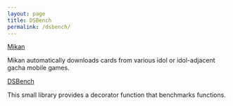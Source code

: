 ```yaml
---
layout: page
title: DSBench
permalink: /dsbench/
---
```


[Mikan](/mikan)

Mikan automatically downloads cards from various idol or idol-adjacent gacha mobile games.

[DSBench](/dsbench)

This small library provides a decorator function that benchmarks functions.
